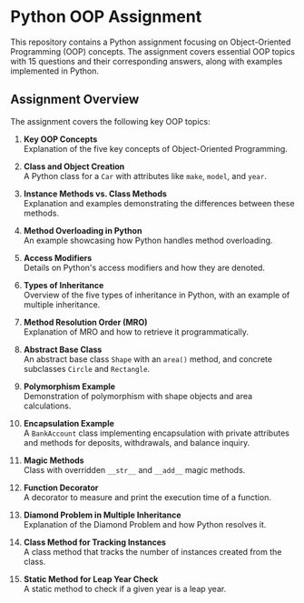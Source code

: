 # Python OOP Assignment

This repository contains a Python assignment focusing on Object-Oriented Programming (OOP) concepts. The assignment covers essential OOP topics with 15 questions and their corresponding answers, along with examples implemented in Python.

## Assignment Overview

The assignment covers the following key OOP topics:

1. **Key OOP Concepts**  
   Explanation of the five key concepts of Object-Oriented Programming.

2. **Class and Object Creation**  
   A Python class for a `Car` with attributes like `make`, `model`, and `year`.

3. **Instance Methods vs. Class Methods**  
   Explanation and examples demonstrating the differences between these methods.

4. **Method Overloading in Python**  
   An example showcasing how Python handles method overloading.

5. **Access Modifiers**  
   Details on Python's access modifiers and how they are denoted.

6. **Types of Inheritance**  
   Overview of the five types of inheritance in Python, with an example of multiple inheritance.

7. **Method Resolution Order (MRO)**  
   Explanation of MRO and how to retrieve it programmatically.

8. **Abstract Base Class**  
   An abstract base class `Shape` with an `area()` method, and concrete subclasses `Circle` and `Rectangle`.

9. **Polymorphism Example**  
   Demonstration of polymorphism with shape objects and area calculations.

10. **Encapsulation Example**  
    A `BankAccount` class implementing encapsulation with private attributes and methods for deposits, withdrawals, and balance inquiry.

11. **Magic Methods**  
    Class with overridden `__str__` and `__add__` magic methods.

12. **Function Decorator**  
    A decorator to measure and print the execution time of a function.

13. **Diamond Problem in Multiple Inheritance**  
    Explanation of the Diamond Problem and how Python resolves it.

14. **Class Method for Tracking Instances**  
    A class method that tracks the number of instances created from the class.

15. **Static Method for Leap Year Check**  
    A static method to check if a given year is a leap year.
